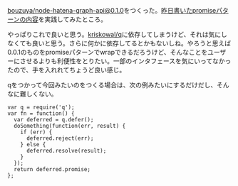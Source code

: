 [bouzuya/node-hatena-graph-api@0.1.0][]をつくった。[昨日書いたpromiseパターンの内容](http://blog.bouzuya.net/2014/02/12)を実践してみたところ。

やっぱりこれで良いと思う。[kriskowal/q][]に依存してしまうけど、それは気にしなくても良いと思う。さらに何かに依存してるとかもないしね。やろうと思えば0.0.1のものをpromiseパターンでwrapできるだろうけど、そんなことをユーザーにさせるよりも利便性をとりたい。一部のインタフェースを気にいってなかったので、手を入れれてちょうど良い感じ。

qをつかって今回みたいのをつくる場合は、次の例みたいにするだけだし、そんなに難しくない。

    var q = require('q');
    var fn = function() {
      var deferred = q.defer();
      doSomething(function(err, result) {
        if (err) {
          deferred.reject(err);
        } else {
          deferred.resolve(result);
        }
      });
      return deferred.promise;
    };

[kriskowal/q]: https://github.com/kriskowal/q
[bouzuya/node-hatena-graph-api@0.1.0]: https://github.com/bouzuya/node-hatena-graph-api/tree/0.1.0

